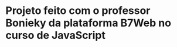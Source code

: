 <div> 
 
 <h1> Projeto feito com o professor Bonieky da plataforma B7Web no curso de JavaScript </h1>
 
 
</div>



